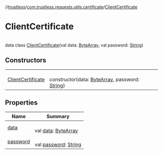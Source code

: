 //[trustless](../../../index.md)/[com.trustless.requests.utils.certificate](../index.md)/[ClientCertificate](index.md)

# ClientCertificate

\
data class [ClientCertificate](index.md)(val data: [ByteArray](https://kotlinlang.org/api/latest/jvm/stdlib/kotlin/-byte-array/index.html), val password: [String](https://kotlinlang.org/api/latest/jvm/stdlib/kotlin/-string/index.html))

## Constructors

| | |
|---|---|
| [ClientCertificate](-client-certificate.md) | <br>constructor(data: [ByteArray](https://kotlinlang.org/api/latest/jvm/stdlib/kotlin/-byte-array/index.html), password: [String](https://kotlinlang.org/api/latest/jvm/stdlib/kotlin/-string/index.html)) |

## Properties

| Name | Summary |
|---|---|
| [data](data.md) | <br>val [data](data.md): [ByteArray](https://kotlinlang.org/api/latest/jvm/stdlib/kotlin/-byte-array/index.html) |
| [password](password.md) | <br>val [password](password.md): [String](https://kotlinlang.org/api/latest/jvm/stdlib/kotlin/-string/index.html) |
